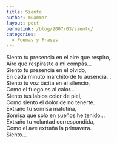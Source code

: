 ```yaml
---
title: Siento
author: muammar
layout: post
permalink: /blog/2007/03/siento/
categories:
  - Poemas y Frases
---
```

Siento tu presencia en el aire que respiro,  
Aire que respiraste a mi compás&#8230;  
Siento tu presencia en el olvido,  
En cada minuto marchito de tu ausencia&#8230;  
Siento tu voz tácita en el silencio,  
Como el fuego es al calor&#8230;  
Siento tus labios color de piel,  
Como siento el dolor de no tenerte.  
Extraño tu sonrisa matutina,  
Sonrisa que solo en sueños he tenido&#8230;  
Extraño tu voluntad correspondida,  
Como el ave extraña la primavera.  
Siento&#8230;